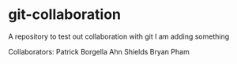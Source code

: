 # git-collaboration

A repository to test out collaboration with git
I am adding something

Collaborators:
Patrick Borgella
Ahn Shields
Bryan Pham
